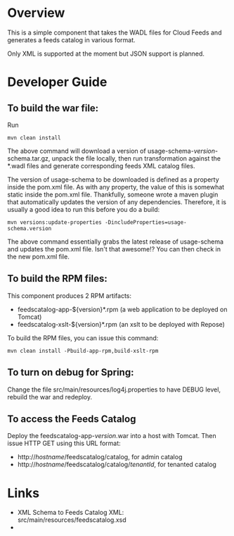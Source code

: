 # Overview
This is a simple component that takes the WADL files for Cloud Feeds and
generates a feeds catalog in various format.

Only XML is supported at the moment but JSON support is planned.

# Developer Guide
## To build the war file:
Run 
```
mvn clean install
```

The above command will download a version of usage-schema-_version_-schema.tar.gz, unpack the file locally, then run transformation against the *.wadl files and generate corresponding feeds XML catalog files.

The version of usage-schema to be downloaded is defined as a property inside the pom.xml file. As with any property, the value of this is somewhat static inside the pom.xml file. Thankfully, someone wrote a maven plugin that automatically updates the version of any dependencies. Therefore, it is usually a good idea to run this before you do a build:

```
mvn versions:update-properties -DincludeProperties=usage-schema.version
```

The above command essentially grabs the latest release of usage-schema and updates the pom.xml file. Isn't that awesome!? You can then check in the new pom.xml file.

## To build the RPM files:
This component produces 2 RPM artifacts:
* feedscatalog-app-${version}*.rpm (a web application to be deployed on Tomcat)
* feedscatalog-xslt-${version}*.rpm (an xslt to be deployed with Repose)

To build the RPM files, you can issue this command:

```
mvn clean install -Pbuild-app-rpm,build-xslt-rpm
```

## To turn on debug for Spring:
Change the file src/main/resources/log4j.properties to have DEBUG level, rebuild the war and redeploy.

## To access the Feeds Catalog
Deploy the feedscatalog-app-_version_.war into a host with Tomcat. Then issue HTTP GET using this URL format:
* http://_hostname_/feedscatalog/catalog, for admin catalog
* http://_hostname_/feedscatalog/catalog/_tenantId_, for tenanted catalog

# Links
* XML Schema to Feeds Catalog XML: src/main/resources/feedscatalog.xsd
* 

